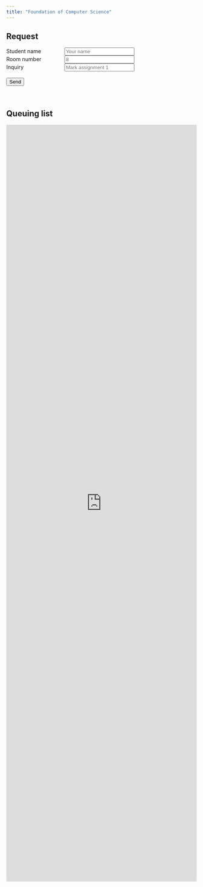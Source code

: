 ```yaml
---
title: "Foundation of Computer Science"
---
```

<section>
  <h2>Request</h2>
  <div id="student-request" style="clear: both;">
      <form name="submit-to-google-sheet">
          <label style="display: inline-block; width: 150px;">Student name</label>
          <input name="student_name" placeholder="Your name" required/>
          <br />
          <label style="display: inline-block; width: 150px;">Room number</label>
          <input name="room_number" placeholder="8"/>
          <br />
          <label style="display: inline-block; width: 150px;">Inquiry</label>
          <input name="inquiry" placeholder="Mark assignment 1"/>
          <br />
          <input name="status" placeholder="" hidden/>
          <br />
          <button type="submit">Send</button>
      </form>
  </div>
</section>

<br />

<!-- display Google Sheet data -->
<section>
    <h2>Queuing list</h2>
    <div>
        <iframe id="queuing-iframe" name="queuing-iframe" src="https://docs.google.com/spreadsheets/d/12O-1mD3zoCPbDc-oz1cZRwD7ou_lbGLKKZu-hN4vur4/gviz/tq?tqx=out:html&tq&gid=0" frameborder="0" width="100%" height="2000px" allowfullscreen></iframe>
    </div>
</section>

<!-- script to retrieve data from Google Sheet -->
<script>
  const scriptURL = 'https://script.google.com/macros/s/AKfycbzKyYvMuAA1infTOVQ7EJcnhshD2SKac3xI8m5T3n5rtq8_il3nOg7nQQNoVvKG78OoAA/exec';
  const form = document.forms['submit-to-google-sheet'];

  form.addEventListener('submit', e => {
    alert("Your request has been submitted. Please wait for a few seconds before the data is updated.");
    e.preventDefault();
    fetch(scriptURL, { method: 'POST', body: new FormData(form)})
      .then(response => console.log('Success!', response))
      .then(response => {
        // refresh iframe
        queu_iframe = document.getElementById('queuing-iframe');
        queu_iframe.parentNode.replaceChild(queu_iframe.cloneNode(), queu_iframe);
      })
      .catch(error => console.error('Error!', error.message));
  })

</script>